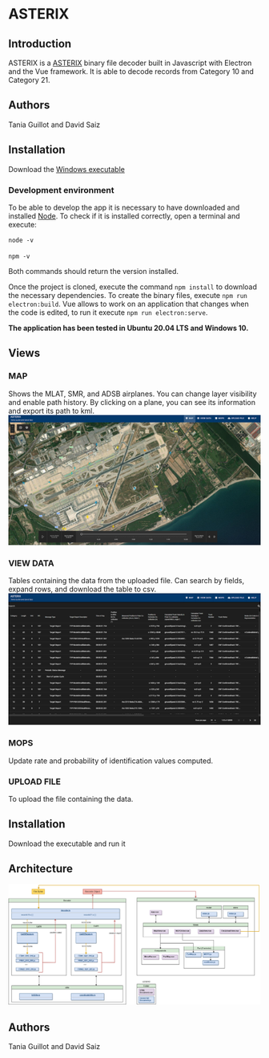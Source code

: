 # ASTERIX

## Introduction

ASTERIX is a [ASTERIX](https://www.eurocontrol.int/asterix) binary file decoder built in Javascript with Electron and the Vue framework. 
It is able to decode records from Category 10 and Category 21.

## Authors

Tania Guillot and David Saiz

## Installation

Download the [Windows executable](https://drive.google.com/file/d/1PU3Qr1bLf0-sZSITEU5x-XWO7nhXVk6i/view?usp=share_link)

### Development environment

To be able to develop the app it is necessary to have downloaded and installed [Node](https://nodejs.org/es/download/). To check if it is installed correctly, open a terminal and execute:

```
node -v

npm -v
```
Both commands should return the version installed.


Once the project is cloned, execute the command `npm install` to download the necessary dependencies. To create the binary files, execute `npm run electron:build`. Vue allows to work on an application that changes when the code is edited, to run it execute `npm run electron:serve`.

**The application has been tested in Ubuntu 20.04 LTS and Windows 10.**


## Views 

### MAP

Shows the MLAT, SMR, and ADSB airplanes. You can change layer visibility and enable path history. 
By clicking on a plane, you can see its information and export its path to kml.
![](docs/map.png)

### VIEW DATA

Tables containing the data from the uploaded file.
Can search by fields, expand rows, and download the table to csv.
![](docs/table.png)

### MOPS

Update rate and probability of identification values computed.

### UPLOAD FILE

To upload the file containing the data.


## Installation

Download the executable and run it

## Architecture

![](docs/Asterix_Diagrams-File%20Architecture.drawio.png)

## Authors

Tania Guillot and David Saiz
